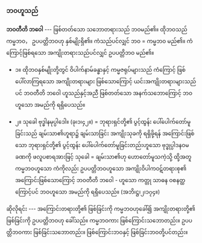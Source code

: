 ### ဘဝဟူသည်

**ဘဝတီတိ ဘဝေါ** --- ဖြစ်တတ်သော သဘောတရားသည် ဘဝမည်၏။ 
ထိုဘဝသည် ကမ္မဘဝ， ဥပပတ္တိဘဝဟု နှစ်မျိုးရှိ၏။ 
ကံသည်ပင်လျှင် ဘဝ = ကမ္မဘဝ မည်၏။ 
ကံကြောင့်ဖြစ်ရသော အကျိုးတရားသည်ပင်လျှင် ဥပပတ္တိဘဝ မည်၏။

- ၁။ ထိုဘဝနှစ်မျိုးတို့တွင် ဝိပါက်နာမ်ခန္ဓာနှင့် ကမ္မဇရုပ်များသည် ကံကြောင့် ဖြစ်ပေါ်လာကြရသော အကျိုးတရားများ ဖြစ်သောကြောင့် ယင်းအကျိုးတရားများသည်ပင် ဘဝတီတိ ဘဝေါ ဟူသည်နှင့်အညီ ဖြစ်တတ်သော အနက်သဘောကြောင့် ဘဝဟူသော အမည်ကို ရရှိပေသည်။

- ၂။ သုခေါ ဗုဒ္ဓါနမုပ္ပါဒေါ။ (ခု၊၁၊၄၂။) = ဘုရားရှင်တို့၏ ပွင့်ထွန်း ပေါ်ပေါက်တော်မူခြင်းသည် ချမ်းသာ၏ဟူရာ၌ ချမ်းသာခြင်း အကျိုးသုခကို ရရှိဖို့ရန် အကြောင်းဖြစ်သော ဘုရားရှင်တို့၏ ပွင့်ထွန်း ပေါ်ပေါက်တော်မူခြင်းတည်းဟူသော ဗုဒ္ဓုပ္ပါဒနဝမခဏကို ဖလူပစာရအားဖြင့် သုခေါ = ချမ်းသာ၏ဟု ဟောတော်မူသကဲ့သို့ ထို့အတူ ကမ္မဘဝဟူသော ကံကိုလည်း ဥပပတ္တိဘဝဟူသော အကျိုးဝိပါကဝဋ်တရားစု၏ အကြောင်းဖြစ်သောကြောင့် ဘဝတီတိ ဘဝေါ - ဟူသော ကတ္တု သာဓန ဝစနတ္ထကြောင့်ပင် ဘဝဟူသော အမည်ကို ရရှိပေသည်။
(အဘိ၊ဋ္ဌ၊၂၊၁၇၄။)

ဆိုလိုရင်း --- အကြောင်းတရားတို့၏ ဖြစ်ခြင်းကို ကမ္မဘဝဟုခေါ်၍ အကျိုးတရားတို့၏ ဖြစ်ခြင်းကို ဥပပတ္တိဘဝဟု ခေါ်သည်။ 
ကမ္မဘဝကား ဖြစ်ကြောင်းသဘောတည်း။ 
ဥပပတ္တိဘဝကား ဖြစ်ခြင်းသဘောတည်း။ 
ဖြစ်ကြောင်းဘဝနှင့် ဖြစ်ခြင်းဘဝတို့ပင်တည်း။